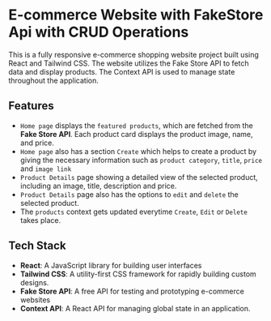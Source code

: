 # E-commerce Website with FakeStore Api with CRUD Operations

This is a fully responsive e-commerce shopping website project built using React and Tailwind CSS. The website utilizes the Fake Store API to fetch data and display products. The Context API is used to manage state throughout the application.


## Features

- `Home page` displays the `featured products`, which are fetched from the **Fake Store API**. Each product card displays the product image, name, and price.
- `Home page` also has a section `Create` which helps to create a product by giving the necessary information such as `product category`, `title`, `price` and `image link`
- `Product Details` page showing a detailed view of the selected product, including an image, title, description and price.
- `Product Details` page also has the options to `edit` and `delete` the selected product. 
- The `products` context gets updated everytime `Create`, `Edit` or `Delete` takes place. 

## Tech Stack

- **React**: A JavaScript library for building user interfaces
- **Tailwind CSS**: A utility-first CSS framework for rapidly building custom designs.
- **Fake Store API**: A free API for testing and prototyping e-commerce websites
- **Context API**: A React API for managing global state in an application.